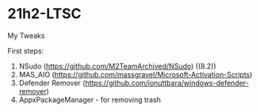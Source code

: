 # 21h2-LTSC
My Tweaks

First steps:
1) NSudo (https://github.com/M2TeamArchived/NSudo) ((8.2))
2) MAS_AIO (https://github.com/massgravel/Microsoft-Activation-Scripts)
3) Defender Remover (https://github.com/ionuttbara/windows-defender-remover)
4) AppxPackageManager - for removing trash
